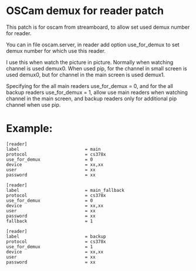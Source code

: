 OSCam demux for reader patch
=========

This patch is for oscam from streamboard, to allow set used demux number for reader.

You can in file oscam.server, in reader add option use_for_demux to set demux number for which use this reader.

I use this when watch the picture in picture.
Normally when watching channel is used demux0.
When used pip, for the channel in small screen is used demux0, but for channel in the main screen is used demux1.

Specifying for the all main readers use_for_demux = 0, and for the all backup readers use_for_demux = 1, allow use main readers when watching channel in the main screen, and backup readers only for additional pip channel when use pip.

Example:
=========

	[reader]
	label                         = main
	protocol                      = cs378x
	use_for_demux                 = 0
	device                        = xx,xx
	user                          = xx
	password                      = xx

	[reader]
	label                         = main_fallback
	protocol                      = cs378x
	use_for_demux                 = 0
	device                        = xx,xx
	user                          = xx
	password                      = xx
	fallback                      = 1

	[reader]
	label                         = backup
	protocol                      = cs378x
	use_for_demux                 = 1
	device                        = xx,xx
	user                          = xx
	password                      = xx

